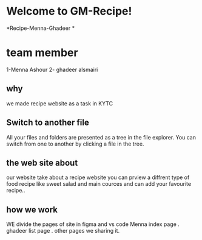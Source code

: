 # Welcome to GM-Recipe!

*Recipe-Menna-Ghadeer *


# team member

1-Menna Ashour 
2- ghadeer alsmairi

## why

we made recipe website  as a task in KYTC 

## Switch to another file

All your files and folders are presented as a tree in the file explorer. You can switch from one to another by clicking a file in the tree.




## the web site about 

our website take about a recipe website you can prview a diffrent type of  food recipe like sweet salad and main cources and can add your favourite recipe..

## how we work

WE  divide the pages of site in  figma and vs code 
 Menna index page .
 ghadeer list page .
 other pages we sharing it.


 

